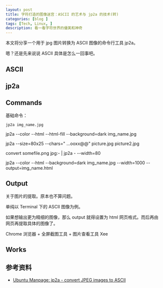 ```yaml
---
layout: post
title: 字符打造的图像迷宫：ASCII 的艺术与 jp2a 的技术(转)
categories: [blog ]
tags: [Tech, Linux, ]
description: 看一看字符世界的優美和神奇
---
```



本文将分享一个用于 jpg 图片转换为 ASCII 图像的命令行工具 jp2a。

嗯？还是先来说说 ASCII 具体是怎么一回事吧。

## ASCII




## jp2a


## Commands

基础命令：

```jp2a img_name.jpg```


jp2a --color --html --html-fill --background=dark  img_name.jpg

jp2a --size=80x25 --chars=" ...ooxx@@" picture.jpg picture2.jpg

convert somefile.png jpg:- | jp2a - --width=80

jp2a --color --html --background=dark img_name.jpg --width=1000 --output=img_name.html


## Output

关于图片的提取。原本也不算问题。

单纯以 Terminal 下的 ASCII 图像为例。

如果想输出更为精细的图像，那么 output 就得设置为 html 网页格式。而后再由网页再提取具体的图像了。






Chrome 浏览器 + 全屏截图工具 + 图片查看工具 Xee

## Works



## 参考资料

* [Ubuntu Manpage: jp2a - convert JPEG images to ASCII](http://manpages.ubuntu.com/manpages/karmic/man1/jp2a.1.html)